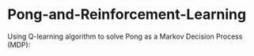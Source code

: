 # Pong-and-Reinforcement-Learning
Using Q-learning algorithm to solve Pong as a Markov Decision Process (MDP):
